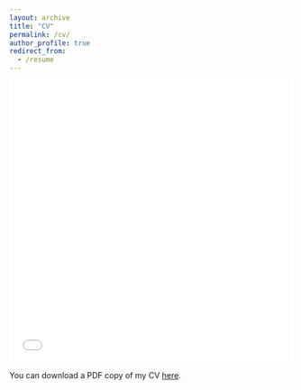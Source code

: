 ```yaml
---
layout: archive
title: "CV"
permalink: /cv/
author_profile: true
redirect_from:
  - /resume
---
```


<iframe src="/files/pdf/Goldwater_CV.pdf" width="100%" height="500" frameborder="no" border="0" marginwidth="0" marginheight="0"></iframe>

You can download a PDF copy of my CV [here](/files/pdf/Goldwater_CV.pdf).
